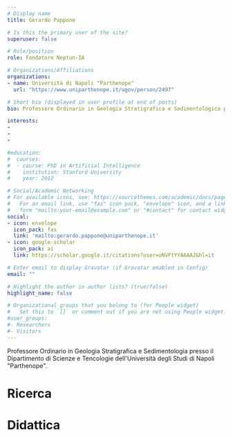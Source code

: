 ```yaml
---
# Display name
title: Gerardo Pappone

# Is this the primary user of the site?
superuser: false

# Role/position
role: Fondatore Neptun-IA

# Organizations/Affiliations
organizations:
- name: Università di Napoli "Parthenope"
  url: "https://www.uniparthenope.it/ugov/person/2497"

# Short bio (displayed in user profile at end of posts)
bio: Professore Ordinario in Geologia Stratigrafica e Sedimentologica presso il Dipartimento di Scienze e Tencologie dell'Università degli Studi di Napoli "Parthenope". Direttore del Laboratorio di Ricerca di Cartografia Geologica e del Geologia e Laboratorio di Ricerca di Geofisica marina.

interests:
-
-
-

#education:
#  courses:
#  - course: PhD in Artificial Intelligence
#    institution: Stanford University
#    year: 2012

# Social/Academic Networking
# For available icons, see: https://sourcethemes.com/academic/docs/page-builder/#icons
#   For an email link, use "fas" icon pack, "envelope" icon, and a link in the
#   form "mailto:your-email@example.com" or "#contact" for contact widget.
social:
- icon: envelope
  icon_pack: fas
  link: 'mailto:gerardo.pappone@uniparthenope.it'
- icon: google-scholar
  icon_pack: ai
  link: https://scholar.google.it/citations?user=oNVFtYYAAAAJ&hl=it

# Enter email to display Gravatar (if Gravatar enabled in Config)
email: ""

# Highlight the author in author lists? (true/false)
highlight_name: false

# Organizational groups that you belong to (for People widget)
#   Set this to `[]` or comment out if you are not using People widget.
#user_groups:
#- Researchers
#- Visitors
---
```


Professore Ordinario in Geologia Stratigrafica e Sedimentologia presso il Dipartimento di Scienze e Tencologie dell'Università degli Studi di Napoli "Parthenope". 

# Ricerca

# Didattica
